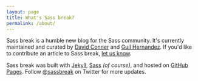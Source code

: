 ```yaml
---
layout: page
title: What's Sass break?
permalink: /about/
---
```


Sass break is a humble new blog for the Sass community. It's currently maintained and curated by [David Conner](https://twitter.com/Dave_Conner) and [Guil Hernandez](https://twitter.com/guilh). If you'd like to contribute an article to Sass break, [let us know](mailto:sassbreak@gmail.com).

Sass break was built with [Jekyll](http://jekyllrb.com/), [Sass](http://sass-lang.com/) *(of course)*, and hosted on [GitHub Pages](https://pages.github.com/). Follow [@sassbreak](https://twitter.com/sassbreak) on Twitter for more updates.
